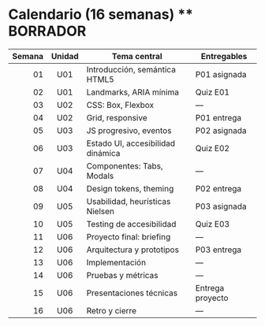 # Calendario (16 semanas) ** BORRADOR

| Semana | Unidad | Tema central | Entregables |
|-------:|:------:|--------------|-------------|
| 01 | U01 | Introducción, semántica HTML5 | P01 asignada |
| 02 | U01 | Landmarks, ARIA mínima | Quiz E01 |
| 03 | U02 | CSS: Box, Flexbox | — |
| 04 | U02 | Grid, responsive | P01 entrega |
| 05 | U03 | JS progresivo, eventos | P02 asignada |
| 06 | U03 | Estado UI, accesibilidad dinámica | Quiz E02 |
| 07 | U04 | Componentes: Tabs, Modals | — |
| 08 | U04 | Design tokens, theming | P02 entrega |
| 09 | U05 | Usabilidad, heurísticas Nielsen | P03 asignada |
| 10 | U05 | Testing de accesibilidad | Quiz E03 |
| 11 | U06 | Proyecto final: briefing | — |
| 12 | U06 | Arquitectura y prototipos | P03 entrega |
| 13 | U06 | Implementación | — |
| 14 | U06 | Pruebas y métricas | — |
| 15 | U06 | Presentaciones técnicas | Entrega proyecto |
| 16 | U06 | Retro y cierre | — |
